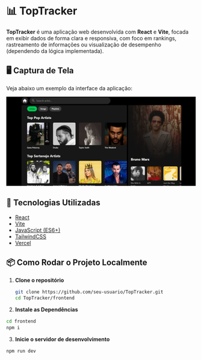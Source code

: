 # 📊 TopTracker

**TopTracker** é uma aplicação web desenvolvida com **React** e **Vite**, focada em exibir dados de forma clara e responsiva, com foco em rankings, rastreamento de informações ou visualização de desempenho (dependendo da lógica implementada).

## 🖥️ Captura de Tela

Veja abaixo um exemplo da interface da aplicação:

![Screenshot da aplicação](preview.PNG)

## 🚀 Tecnologias Utilizadas

- [React](https://reactjs.org/)
- [Vite](https://vitejs.dev/)
- [JavaScript (ES6+)](https://developer.mozilla.org/pt-BR/docs/Web/JavaScript)
- [TailwindCSS](https://tailwindcss.com/)
- [Vercel](https://vercel.com/)

## 📦 Como Rodar o Projeto Localmente

1. **Clone o repositório**
   
   ```bash
   git clone https://github.com/seu-usuario/TopTracker.git
   cd TopTracker/frontend
   ```

2. **Instale as Dependências**

  ```bash
  cd frontend
  npm i
  ```

3. **Inicie o servidor de desenvolvimento**

  ```bash
  npm run dev
  ```
